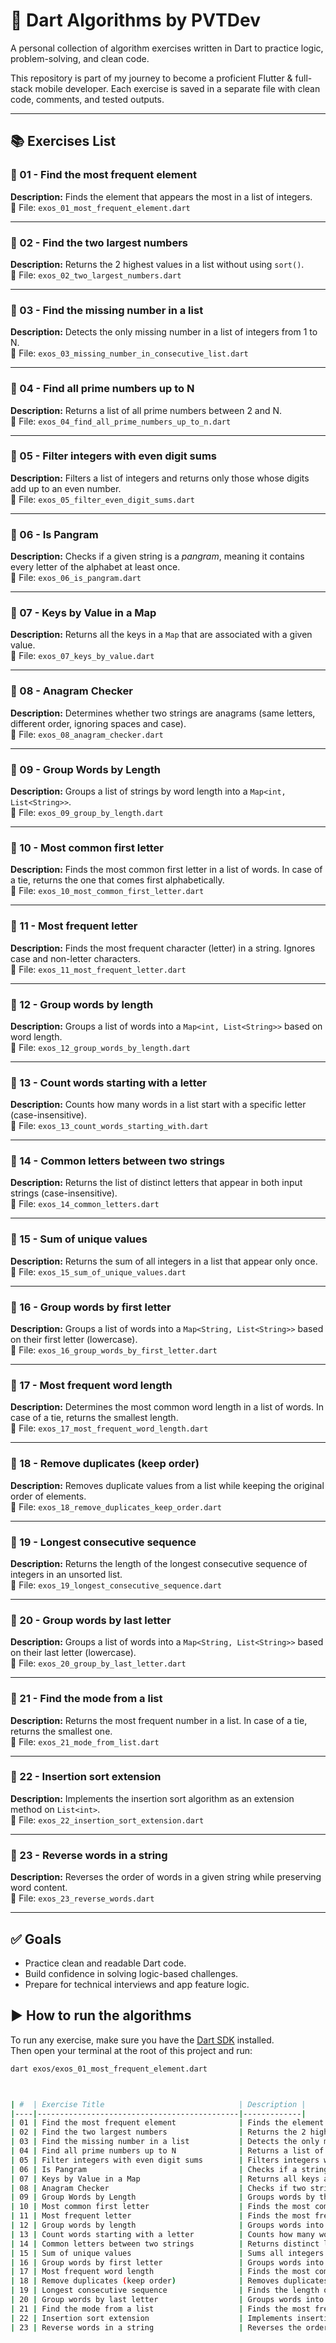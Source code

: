 # 👀 Dart Algorithms by PVTDev

A personal collection of algorithm exercises written in Dart to practice logic, problem-solving, and clean code.

This repository is part of my journey to become a proficient Flutter & full-stack mobile developer.
Each exercise is saved in a separate file with clean code, comments, and tested outputs.

---

## 📚 Exercises List

### 🔹 01 - Find the most frequent element
**Description:** Finds the element that appears the most in a list of integers.  
📄 File: `exos_01_most_frequent_element.dart`

---

### 🔹 02 - Find the two largest numbers
**Description:** Returns the 2 highest values in a list without using `sort()`.  
📄 File: `exos_02_two_largest_numbers.dart`

---

### 🔹 03 - Find the missing number in a list
**Description:** Detects the only missing number in a list of integers from 1 to N.  
📄 File: `exos_03_missing_number_in_consecutive_list.dart`

---

### 🔹 04 - Find all prime numbers up to N
**Description:** Returns a list of all prime numbers between 2 and N.  
📄 File: `exos_04_find_all_prime_numbers_up_to_n.dart`

---

### 🔹 05 - Filter integers with even digit sums
**Description:** Filters a list of integers and returns only those whose digits add up to an even number.  
📄 File: `exos_05_filter_even_digit_sums.dart`

---

### 🔹 06 - Is Pangram
**Description:** Checks if a given string is a *pangram*, meaning it contains every letter of the alphabet at least once.  
📄 File: `exos_06_is_pangram.dart`

---

### 🔹 07 - Keys by Value in a Map
**Description:** Returns all the keys in a `Map` that are associated with a given value.  
📄 File: `exos_07_keys_by_value.dart`

---

### 🔹 08 - Anagram Checker
**Description:** Determines whether two strings are anagrams (same letters, different order, ignoring spaces and case).  
📄 File: `exos_08_anagram_checker.dart`

---

### 🔹 09 - Group Words by Length
**Description:** Groups a list of strings by word length into a `Map<int, List<String>>`.  
📄 File: `exos_09_group_by_length.dart`

---

### 🔹 10 - Most common first letter
**Description:** Finds the most common first letter in a list of words. In case of a tie, returns the one that comes first alphabetically.  
📄 File: `exos_10_most_common_first_letter.dart`

---

### 🔹 11 - Most frequent letter
**Description:** Finds the most frequent character (letter) in a string. Ignores case and non-letter characters.  
📄 File: `exos_11_most_frequent_letter.dart`

---

### 🔹 12 - Group words by length
**Description:** Groups a list of words into a `Map<int, List<String>>` based on word length.  
📄 File: `exos_12_group_words_by_length.dart`

---

### 🔹 13 - Count words starting with a letter
**Description:** Counts how many words in a list start with a specific letter (case-insensitive).  
📄 File: `exos_13_count_words_starting_with.dart`

---

### 🔹 14 - Common letters between two strings
**Description:** Returns the list of distinct letters that appear in both input strings (case-insensitive).  
📄 File: `exos_14_common_letters.dart`

---

### 🔹 15 - Sum of unique values
**Description:** Returns the sum of all integers in a list that appear only once.  
📄 File: `exos_15_sum_of_unique_values.dart`

---

### 🔹 16 - Group words by first letter
**Description:** Groups a list of words into a `Map<String, List<String>>` based on their first letter (lowercase).  
📄 File: `exos_16_group_words_by_first_letter.dart`

---

### 🔹 17 - Most frequent word length
**Description:** Determines the most common word length in a list of words. In case of a tie, returns the smallest length.  
📄 File: `exos_17_most_frequent_word_length.dart`

---

### 🔹 18 - Remove duplicates (keep order)
**Description:** Removes duplicate values from a list while keeping the original order of elements.  
📄 File: `exos_18_remove_duplicates_keep_order.dart`

---

### 🔹 19 - Longest consecutive sequence
**Description:** Returns the length of the longest consecutive sequence of integers in an unsorted list.  
📄 File: `exos_19_longest_consecutive_sequence.dart`

---

### 🔹 20 - Group words by last letter
**Description:** Groups a list of words into a `Map<String, List<String>>` based on their last letter (lowercase).  
📄 File: `exos_20_group_by_last_letter.dart`

---

### 🔹 21 - Find the mode from a list
**Description:** Returns the most frequent number in a list. In case of a tie, returns the smallest one.  
📄 File: `exos_21_mode_from_list.dart`

---

### 🔹 22 - Insertion sort extension
**Description:** Implements the insertion sort algorithm as an extension method on `List<int>`.  
📄 File: `exos_22_insertion_sort_extension.dart`

---

### 🔹 23 - Reverse words in a string
**Description:** Reverses the order of words in a given string while preserving word content.  
📄 File: `exos_23_reverse_words.dart`

---

## ✅ Goals
* Practice clean and readable Dart code.
* Build confidence in solving logic-based challenges.
* Prepare for technical interviews and app feature logic.

## ▶️ How to run the algorithms
To run any exercise, make sure you have the [Dart SDK](https://dart.dev/get-dart) installed.  
Then open your terminal at the root of this project and run:

```bash
dart exos/exos_01_most_frequent_element.dart



| #  | Exercise Title                              | Description |
|----|---------------------------------------------|-------------|
| 01 | Find the most frequent element              | Finds the element that appears the most in a list of integers. |
| 02 | Find the two largest numbers                | Returns the 2 highest values in a list without using `sort()`. |
| 03 | Find the missing number in a list           | Detects the only missing number in a list of integers from 1 to N. |
| 04 | Find all prime numbers up to N              | Returns a list of all prime numbers between 2 and N. |
| 05 | Filter integers with even digit sums        | Filters integers whose digits add up to an even number. |
| 06 | Is Pangram                                  | Checks if a string contains every letter of the alphabet at least once. |
| 07 | Keys by Value in a Map                      | Returns all keys associated with a given value in a `Map`. |
| 08 | Anagram Checker                             | Checks if two strings are anagrams (same letters, different order). |
| 09 | Group Words by Length                       | Groups words by their length into a `Map<int, List<String>>`. |
| 10 | Most common first letter                    | Finds the most common first letter in a list of words. |
| 11 | Most frequent letter                        | Finds the most frequent letter in a string (ignores case and non-letters). |
| 12 | Group words by length                       | Groups words into a `Map<int, List<String>>` based on length. |
| 13 | Count words starting with a letter          | Counts how many words start with a specific letter. |
| 14 | Common letters between two strings          | Returns distinct letters appearing in both strings. |
| 15 | Sum of unique values                        | Sums all integers that appear only once in a list. |
| 16 | Group words by first letter                 | Groups words into a `Map<String, List<String>>` based on their first letter. |
| 17 | Most frequent word length                   | Finds the most common word length in a list. |
| 18 | Remove duplicates (keep order)              | Removes duplicates from a list while keeping order. |
| 19 | Longest consecutive sequence                | Finds the length of the longest consecutive sequence of integers. |
| 20 | Group words by last letter                  | Groups words into a `Map<String, List<String>>` based on their last letter. |
| 21 | Find the mode from a list                   | Finds the most frequent number in a list (smallest if tie). |
| 22 | Insertion sort extension                    | Implements insertion sort as an extension on `List<int>`. |
| 23 | Reverse words in a string                   | Reverses the order of words in a given string. |
